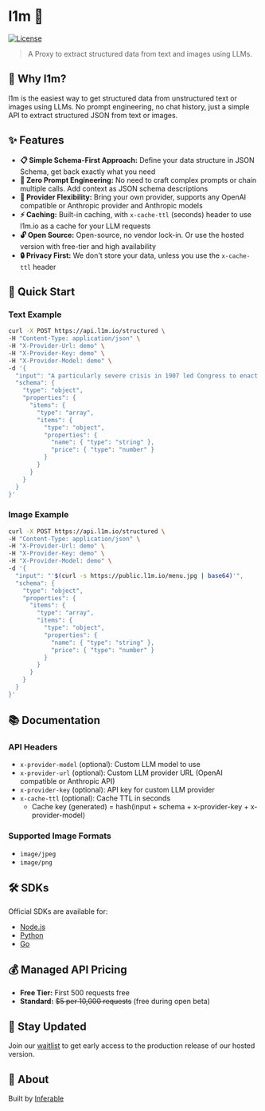 # l1m 🚀

[![License](https://img.shields.io/badge/license-MIT-green.svg)](LICENSE)

> A Proxy to extract structured data from text and images using LLMs.

## 🌟 Why l1m?

l1m is the easiest way to get structured data from unstructured text or images using LLMs. No prompt engineering, no chat history, just a simple API to extract structured JSON from text or images.

## ✨ Features

- **📋 Simple Schema-First Approach:** Define your data structure in JSON Schema, get back exactly what you need
- **🎯 Zero Prompt Engineering:** No need to craft complex prompts or chain multiple calls. Add context as JSON schema descriptions
- **🔄 Provider Flexibility:** Bring your own provider, supports any OpenAI compatible or Anthropic provider and Anthropic models
- **⚡ Caching:** Built-in caching, with `x-cache-ttl` (seconds) header to use l1m.io as a cache for your LLM requests
- **🔓 Open Source:** Open-source, no vendor lock-in. Or use the hosted version with free-tier and high availability
- **🔒 Privacy First:** We don't store your data, unless you use the `x-cache-ttl` header

## 🚀 Quick Start

### Text Example

```bash
curl -X POST https://api.l1m.io/structured \
-H "Content-Type: application/json" \
-H "X-Provider-Url: demo" \
-H "X-Provider-Key: demo" \
-H "X-Provider-Model: demo" \
-d '{
  "input": "A particularly severe crisis in 1907 led Congress to enact the Federal Reserve Act in 1913",
  "schema": {
    "type": "object",
    "properties": {
      "items": {
        "type": "array",
        "items": {
          "type": "object",
          "properties": {
            "name": { "type": "string" },
            "price": { "type": "number" }
          }
        }
      }
    }
  }
}'
```

### Image Example

```bash
curl -X POST https://api.l1m.io/structured \
-H "Content-Type: application/json" \
-H "X-Provider-Url: demo" \
-H "X-Provider-Key: demo" \
-H "X-Provider-Model: demo" \
-d '{
  "input": "'$(curl -s https://public.l1m.io/menu.jpg | base64)'",
  "schema": {
    "type": "object",
    "properties": {
      "items": {
        "type": "array",
        "items": {
          "type": "object",
          "properties": {
            "name": { "type": "string" },
            "price": { "type": "number" }
          }
        }
      }
    }
  }
}'
```

## 📚 Documentation

### API Headers

- `x-provider-model` (optional): Custom LLM model to use
- `x-provider-url` (optional): Custom LLM provider URL (OpenAI compatible or Anthropic API)
- `x-provider-key` (optional): API key for custom LLM provider
- `x-cache-ttl` (optional): Cache TTL in seconds
  - Cache key (generated) = hash(input + schema + x-provider-key + x-provider-model)

### Supported Image Formats

- `image/jpeg`
- `image/png`

## 🛠️ SDKs

Official SDKs are available for:

- [Node.js](https://github.com/inferablehq/l1m/tree/main/sdk-node)
- [Python](https://github.com/inferablehq/l1m/tree/main/sdk-python)
- [Go](https://github.com/inferablehq/l1m/tree/main/sdk-go)

## 💰 Managed API Pricing

- **Free Tier:** First 500 requests free
- **Standard:** ~~$5 per 10,000 requests~~ (free during open beta)

## 🔔 Stay Updated

Join our [waitlist](https://docs.google.com/forms/d/1R3AsXBlHjsxh3Mafz1ziji7IUDojlHeSRjpWHroBF-o/viewform) to get early access to the production release of our hosted version.

## 🏢 About

Built by [Inferable](https://github.com/inferablehq/inferable) 